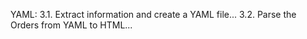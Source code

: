 YAML: 3.1.	Extract information and create a YAML file... 3.2.	Parse the Orders from YAML to HTML...
